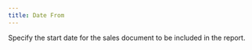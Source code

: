 ```yaml
---
title: Date From
---
```



Specify the start date for the sales document to be included in the  report.
